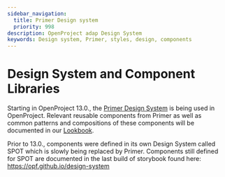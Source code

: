 ```yaml
---
sidebar_navigation:
  title: Primer Design system
  priority: 998
description: OpenProject adap Design System
keywords: Design system, Primer, styles, design, components
---
```

# Design System and Component Libraries

Starting in OpenProject 13.0., the [Primer Design System](https://primer.style/design/) is being used in OpenProject. Relevant reusable components from Primer as well as common patterns and compositions of these components will be documented in our [Lookbook](https://qa.openproject-edge.com/lookbook/).

Prior to 13.0., components were defined in its own Design System called SPOT which is slowly being replaced by Primer.
Components still defined for SPOT are documented in the last build of storybook found
here: https://opf.github.io/design-system
